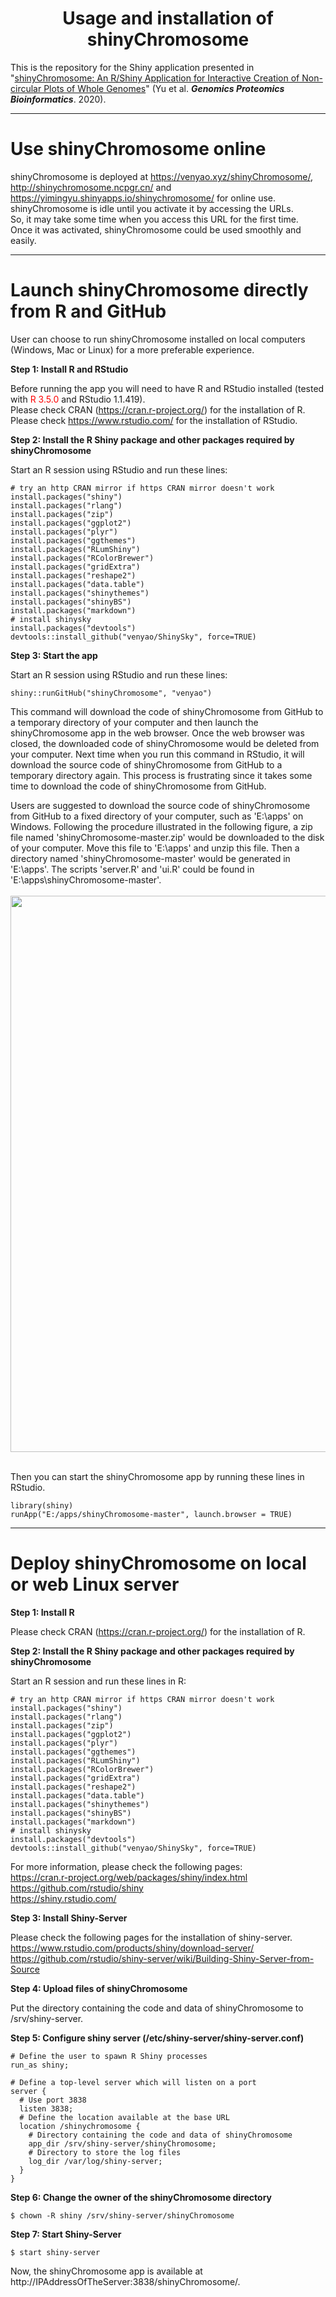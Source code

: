 <h1><center> Usage and installation of shinyChromosome </center></h1>

This is the repository for the Shiny application presented in "<a href="https://doi.org/10.1016/j.gpb.2019.07.003" target="_blank">shinyChromosome: An R/Shiny Application for Interactive Creation of Non-circular Plots of Whole Genomes</a>" (Yu et al. ***Genomics Proteomics Bioinformatics***. 2020).

*****


#	Use shinyChromosome online

shinyChromosome is deployed at https://venyao.xyz/shinyChromosome/, http://shinychromosome.ncpgr.cn/ and https://yimingyu.shinyapps.io/shinychromosome/ for online use.  
shinyChromosome is idle until you activate it by accessing the URLs.  
So, it may take some time when you access this URL for the first time.   
Once it was activated, shinyChromosome could be used smoothly and easily.

*****

#	Launch shinyChromosome directly from R and GitHub

User can choose to run shinyChromosome installed on local computers (Windows, Mac or Linux) for a more preferable experience.

**Step 1: Install R and RStudio**

Before running the app you will need to have R and RStudio installed (tested with <font color="red">R 3.5.0</font> and RStudio 1.1.419).  
Please check CRAN (https://cran.r-project.org/) for the installation of R.  
Please check https://www.rstudio.com/ for the installation of RStudio.  

**Step 2: Install the R Shiny package and other packages required by shinyChromosome**

Start an R session using RStudio and run these lines:  
```
# try an http CRAN mirror if https CRAN mirror doesn't work
install.packages("shiny")
install.packages("rlang")
install.packages("zip")
install.packages("ggplot2")
install.packages("plyr")
install.packages("ggthemes")
install.packages("RLumShiny")
install.packages("RColorBrewer")
install.packages("gridExtra")
install.packages("reshape2")
install.packages("data.table")
install.packages("shinythemes")
install.packages("shinyBS")
install.packages("markdown")
# install shinysky  
install.packages("devtools")  
devtools::install_github("venyao/ShinySky", force=TRUE)  
```

**Step 3: Start the app**  

Start an R session using RStudio and run these lines:  
```
shiny::runGitHub("shinyChromosome", "venyao")  
```
This command will download the code of shinyChromosome from GitHub to a temporary directory of your computer and then launch the shinyChromosome app in the web browser. Once the web browser was closed, the downloaded code of shinyChromosome would be deleted from your computer. Next time when you run this command in RStudio, it will download the source code of shinyChromosome from GitHub to a temporary directory again. This process is frustrating since it takes some time to download the code of shinyChromosome from GitHub.  

Users are suggested to download the source code of shinyChromosome from GitHub to a fixed directory of your computer, such as 'E:\apps' on Windows. Following the procedure illustrated in the following figure, a zip file named 'shinyChromosome-master.zip' would be downloaded to the disk of your computer. Move this file to 'E:\apps' and unzip this file. Then a directory named 'shinyChromosome-master' would be generated in 'E:\apps'. The scripts 'server.R' and 'ui.R' could be found in 'E:\apps\shinyChromosome-master'.  
<br>
<img src="shinyChromosome.png" width="890"/>  
<br>

Then you can start the shinyChromosome app by running these lines in RStudio.  
```
library(shiny)
runApp("E:/apps/shinyChromosome-master", launch.browser = TRUE)
```

*****

#	Deploy shinyChromosome on local or web Linux server

**Step 1: Install R**  

Please check CRAN (https://cran.r-project.org/) for the installation of R.

**Step 2: Install the R Shiny package and other packages required by shinyChromosome**  

Start an R session and run these lines in R:  
```
# try an http CRAN mirror if https CRAN mirror doesn't work  
install.packages("shiny")
install.packages("rlang")
install.packages("zip")
install.packages("ggplot2")
install.packages("plyr")
install.packages("ggthemes")
install.packages("RLumShiny")
install.packages("RColorBrewer")
install.packages("gridExtra")
install.packages("reshape2")
install.packages("data.table")
install.packages("shinythemes")
install.packages("shinyBS")
install.packages("markdown")
# install shinysky  
install.packages("devtools")  
devtools::install_github("venyao/ShinySky", force=TRUE)  
```

For more information, please check the following pages:  
https://cran.r-project.org/web/packages/shiny/index.html  
https://github.com/rstudio/shiny  
https://shiny.rstudio.com/  

**Step 3: Install Shiny-Server**

Please check the following pages for the installation of shiny-server.  
https://www.rstudio.com/products/shiny/download-server/  
https://github.com/rstudio/shiny-server/wiki/Building-Shiny-Server-from-Source  

**Step 4: Upload files of shinyChromosome**

Put the directory containing the code and data of shinyChromosome to /srv/shiny-server.  

**Step 5: Configure shiny server (/etc/shiny-server/shiny-server.conf)**

```
# Define the user to spawn R Shiny processes
run_as shiny;

# Define a top-level server which will listen on a port
server {  
  # Use port 3838  
  listen 3838;  
  # Define the location available at the base URL  
  location /shinychromosome {  
    # Directory containing the code and data of shinyChromosome  
    app_dir /srv/shiny-server/shinyChromosome;  
    # Directory to store the log files  
    log_dir /var/log/shiny-server;  
  }  
}  
```

**Step 6: Change the owner of the shinyChromosome directory**

```
$ chown -R shiny /srv/shiny-server/shinyChromosome  
```

**Step 7: Start Shiny-Server**

```
$ start shiny-server  
```

Now, the shinyChromosome app is available at http://IPAddressOfTheServer:3838/shinyChromosome/.  


